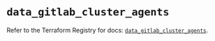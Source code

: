 # `data_gitlab_cluster_agents`

Refer to the Terraform Registry for docs: [`data_gitlab_cluster_agents`](https://registry.terraform.io/providers/gitlabhq/gitlab/16.8.1/docs/data-sources/cluster_agents).
